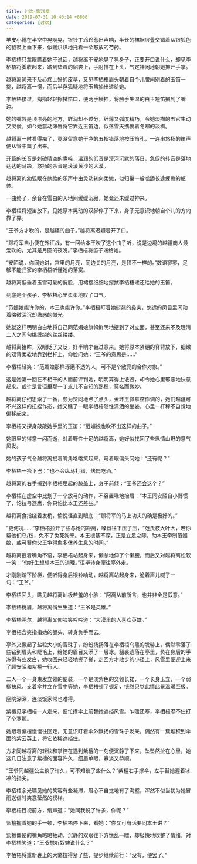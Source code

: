 ```yaml
---
title: 讨欢-第79章
date: 2019-07-31 10:40:14 +0800
categories: [讨欢]
---
```


羊皮小靴在半空中晃啊晃，银铃丁玲玲惹出声响，半长的裙裾层叠交错着从银狐色的貂裘上垂下来，似暖烘烘地托着一朵怒放的芍药。

李栖梧只拿眼瞧着她不说话，越将离不安地晃了晃身子，正要开口说什么，却见李栖梧将脚收起来，踏到垫着的貂裘上，手肘搭在上头，气定神闲地朝她摊开手掌。

越将离尚来不及心疼上好的皮草，又见李栖梧眉头朝着自个儿腰间别着的玉笛一挑，越将离一愣，而后半存狐疑地将玉笛抽出递给她。

李栖梧接过，拇指轻轻擦拭笛口，便两手横捏，将触手生温的白玉短笛搁到了嘴边。

她的嘴唇是顶漂亮的地方，鲜润却不过分，纤薄又弧度精巧，令她淡描的五官生动又灵俊。如今她翕动薄唇将它靠近玉笛边，似落雪天携裹着冬寒的淡梅。

越将离一时看得痴了，竟没留意她干净的五指错落地按压笛孔，一连串悠扬的笛声便从管中飘了出来。

开篇的长音是刺破晴空的鹰啼，温润的低音是漠河沉默的落日，急促的转音是落地达达的马蹄，悠扬的余音是滚滚黄沙的大漠。

越将离的幼狐眼在款款的乐声中由灵动转向柔嫩，似归巢一般噬舔长途疲惫的躯体。

一曲终了，余音在雪白的天地间缓缓沉寂，她竟还未缓过神来。

李栖梧将短笛放下，见她原本晃动的双脚停了下来，身子无意识地朝自个儿的方向靠了靠。

“王爷方才吹的，是越疆的曲子。”越将离迟疑着开了口。

“顾将军自小便在外征战，有一回给本王吹了这个曲子听，说是边境的越疆商人最爱吹的，尤其是月圆的夜晚。”李栖梧将笛子递给她。

“安陌说，你同她讲，宫里的月亮，同边关的月亮，是顶不一样的。”数语寥寥，足够不能归家的李栖梧听懂她的落寞。

越将离低垂着玉雪可爱的俏脸，用裙摆细细地擦拭李栖梧递还给她的玉笛。

到底是个孩子，李栖梧心里柔柔地叹了口气。

“范媚娘能许你的，本王也能许你。”李栖梧盯着她挺翘的鼻尖，悠远的凤目里闪动着略微深沉却蛊惑的微光。

她就这样明明白白地将自己同范媚娘旗帜鲜明地摆到了对立面，甚至还来不及理清二人之间勾挑缠绕的丝丝缕缕。

越将离抬眸，双眼眨了又眨，好半晌才会过意来。她将原本紧绷的脊背放下，细嫩的双背柔软地靠到栏杆上，仰脸问她：“王爷的意思是……”

李栖梧轻笑：“范媚娘那样琢磨不透的人，可不是个敞亮的合作对象。”

这是她第一回在不相干的人面前评判她，明明算得上诋毁，却令她心里邪恶地快意起来。或许是言语里那一丁点儿不自知的熟稔，莫名而微妙。

越将离仔细思索了一番，颇为赞同地点了点头，金环玉佩拿腔作调的，她们越疆可不兴这样的扭捏作态，她又瞧了一眼李栖梧随性潇洒的坐姿，心里一杆秤不自觉地偏移起来。

李栖梧又探身敲敲她手里的玉笛：“范媚娘也吹不出这样的曲子。”

她眼里的得意一闪而逝，对着野性十足的越将离，她好似找回了些纵情山野的意气风发。

她的孩子气令越将离抿着嘴角咯咯笑起来，弯着眼偏头问她：“还有呢？”

李栖梧一抬下巴：“也不会纵马打猎，烤肉吃酒。”

越将离的右手搁到李栖梧屈起的膝盖上，身子前倾：“王爷还会这个？”

李栖梧在虚空中比划了一个放弓的动作，不容置喙地抬眉：“本王同安陌自小野惯了，论拉弓逐鹰，你只怕比本王还差些。”

越将离食指绕着发梢，愉悦径直到眼底：“顾将军的马上功夫的确是极好的。”

“更何况……”李栖梧拉开了些与她的距离，嗓音往下压了压，“范氏枝大叶大，若你帮他们夺/权，免不了兔死狗烹。本王根基不深，正是立足之际，助本王牵制范媚娘，或可替你父王争得愈多休养生息的时间。”

越将离抿着嘴角不语，李栖梧站起身来，懒怠地伸了个懒腰，而后又对越将离松软一笑：“你好生想想本王的道理。”语毕转身便往亭外走。

才刚刚踏下阶梯，便听得身后银铃响动，越将离站起身来，脆着声儿喊了一句：“王爷。”

李栖梧回头，瞧见越将离灿极若羞的小脸：“阿离从前所言，也并非全是假意。”

李栖梧挑眉，越将离俏生生道：“王爷是英雄。”

李栖梧莞尔，越将离又仰脸笑吟吟道：“大漠里的人喜欢英雄。”

李栖梧含笑指指她的额头，转身负手而去。

亭外又撒起了盐粒大小的雪珠子，纷纷扬扬落在李栖梧乌黑的发髻上，偶然零落了些钻到眉头和睫毛上，给她的眉目又添了一层冰。貂裘遗落在亭里，负在身后的手冻得有些发白，她收回来轻轻地搓了搓，走回方才散步的小径上，风雪里便迎上来了顾安陌和紫檀一行人。

二人一个一身束发立领的便装，一个是淡紫色的交领长裙，一个长身玉立，一个弱柳扶风，支着伞并立在雪中等她，李栖梧顿了顿足，恍然只觉此情此景温暖至极。

庭院深深，连淡饭家常也难得。

紫檀见李栖梧一人走来，便忙撑伞上前替她遮挡风雪。乍暖还寒，李栖梧忍不住打了个寒颤。

她跟着紫檀慢慢往回走，无意识盯着伞外飘扬的雪珠子发呆，偶然有一簇堆积到伞面的紫云英上，将它依稀遮挡住。

方才同越将离的轻快和掌控在遇到紫檀的一刻便沉静了下来，坠坠然扯在心里，她这几日注意了紫檀的面容许久，细眉单眼，寡淡又恭顺。

“王爷同越疆公主谈了许久，可不知谈了些什么？”紫檀右手撑伞，左手替她渥着冰凉的指尖。

李栖梧余光瞟见她的笑容有些凝滞，眉心不自觉地有了沟壑，浑然不似当初为她冒雨送信时笑意莹然的模样。

李栖梧目视前方，缓声道：“她同我说了许多，你呢？”

紫檀握着她的手一顿，李栖梧停下来，看她：“你又可有话要同本王讲？”

紫檀僵硬的嘴角略略抽动，沉静的双眼往下方慌乱一瞟，却极快地收整了情绪，对李栖梧笑道：“王爷想听奴婢说什么？”

李栖梧将重新裹上的大氅拉得紧了些，提步继续前行：“没有，便罢了。”

